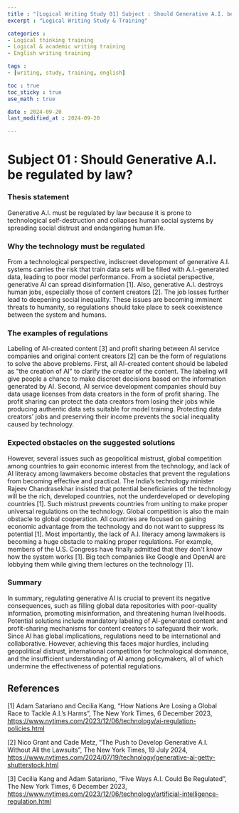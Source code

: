 ```yaml
---
title : "[Logical Writing Study 01] Subject : Should Generative A.I. be regulated by law?"
excerpt : "Logical Writing Study & Training"

categories : 
- Logical thinking training
- Logical & academic writing training
- English writing training

tags : 
- [writing, study, training, english]

toc : true 
toc_sticky : true 
use_math : true

date : 2024-09-20
last_modified_at : 2024-09-20

---
```


# Subject 01 : Should Generative A.I. be regulated by law?

### Thesis statement 
Generative A.I. must be regulated by law because it is prone to technological self-destruction and collapses human social systems by spreading social distrust and endangering human life. 

### Why the technology must be regulated
From a technological perspective, indiscreet development of generative A.I. systems carries the risk that train data sets will be filled with A.I.-generated data, leading to poor model performance. From a societal perspective, generative AI can spread disinformation [1]. Also, generative A.I. destroys human jobs, especially those of content creators [2]. The job losses further lead to deepening social inequality. These issues are becoming imminent threats to humanity, so regulations should take place to seek coexistence between the system and humans. 

### The examples of regulations
Labeling of AI-created content [3] and profit sharing between AI service companies and original content creators [2] can be the form of regulations to solve the above problems. First, all AI-created content should be labeled as "the creation of AI" to clarify the creator of the content. The labeling will give people a chance to make discreet decisions based on the information generated by AI. Second, AI service development companies should buy data usage licenses from data creators in the form of profit sharing. The profit sharing can protect the data creators from losing their jobs while producing authentic data sets suitable for model training. Protecting data creators' jobs and preserving their income prevents the social inequality caused by technology. 

### Expected obstacles on the suggested solutions
However, several issues such as geopolitical mistrust, global competition among countries to gain economic interest from the technology, and lack of AI literacy among lawmakers become obstacles that prevent the regulations from becoming effective and practical. The India’s technology minister Rajeev Chandrasekhar insisted that potential beneficiaries of the technology will be the rich, developed countries, not the underdeveloped or developing countries [1]. Such mistrust prevents countries from uniting to make proper universal regulations on the technology. Global competition is also the main obstacle to global cooperation. All countries are focused on gaining economic advantage from the technology and do not want to suppress its potential [1]. Most importantly, the lack of A.I. literacy among lawmakers is becoming a huge obstacle to making proper regulations. For example, members of the U.S. Congress have finally admitted that they don't know how the system works [1]. Big tech companies like Google and OpenAI are lobbying them while giving them lectures on the technology [1]. 

### Summary
In summary, regulating generative AI is crucial to prevent its negative consequences, such as filling global data repositories with poor-quality information, promoting misinformation, and threatening human livelihoods. Potential solutions include mandatory labeling of AI-generated content and profit-sharing mechanisms for content creators to safeguard their work. Since AI has global implications, regulations need to be international and collaborative. However, achieving this faces major hurdles, including geopolitical distrust, international competition for technological dominance, and the insufficient understanding of AI among policymakers, all of which undermine the effectiveness of potential regulations.



## References

[1] Adam Satariano and Cecilia Kang, “How Nations Are Losing a Global Race to Tackle A.I.’s Harms”, The New York Times, 6 December 2023, https://www.nytimes.com/2023/12/06/technology/ai-regulation-policies.html

[2] Nico Grant and Cade Metz, “The Push to Develop Generative A.I. Without All the Lawsuits”, The New York Times, 19 July 2024, https://www.nytimes.com/2024/07/19/technology/generative-ai-getty-shutterstock.html

[3] Cecilia Kang and Adam Satariano, “Five Ways A.I. Could Be Regulated”, The New York Times, 6 December 2023, https://www.nytimes.com/2023/12/06/technology/artificial-intelligence-regulation.html



